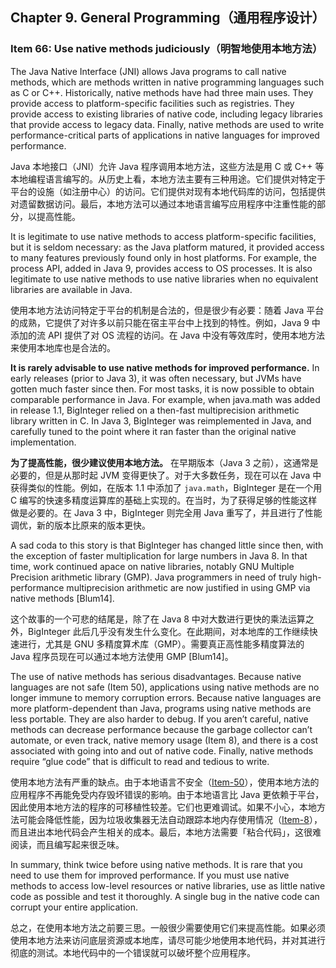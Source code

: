 ## Chapter 9. General Programming（通用程序设计）

### Item 66: Use native methods judiciously（明智地使用本地方法）

The Java Native Interface (JNI) allows Java programs to call native methods, which are methods written in native programming languages such as C or C++. Historically, native methods have had three main uses. They provide access to platform-specific facilities such as registries. They provide access to existing libraries of native code, including legacy libraries that provide access to legacy data. Finally, native methods are used to write performance-critical parts of applications in native languages for improved performance.

Java 本地接口（JNI）允许 Java 程序调用本地方法，这些方法是用 C 或 C++ 等本地编程语言编写的。从历史上看，本地方法主要有三种用途。它们提供对特定于平台的设施（如注册中心）的访问。它们提供对现有本地代码库的访问，包括提供对遗留数据访问。最后，本地方法可以通过本地语言编写应用程序中注重性能的部分，以提高性能。

It is legitimate to use native methods to access platform-specific facilities, but it is seldom necessary: as the Java platform matured, it provided access to many features previously found only in host platforms. For example, the process API, added in Java 9, provides access to OS processes. It is also legitimate to use native methods to use native libraries when no equivalent libraries are available in Java.

使用本地方法访问特定于平台的机制是合法的，但是很少有必要：随着 Java 平台的成熟，它提供了对许多以前只能在宿主平台中上找到的特性。例如，Java 9 中添加的流 API 提供了对 OS 流程的访问。在 Java 中没有等效库时，使用本地方法来使用本地库也是合法的。

**It is rarely advisable to use native methods for improved performance.** In early releases (prior to Java 3), it was often necessary, but JVMs have gotten much faster since then. For most tasks, it is now possible to obtain comparable performance in Java. For example, when java.math was added in release 1.1, BigInteger relied on a then-fast multiprecision arithmetic library written in C. In Java 3, BigInteger was reimplemented in Java, and carefully tuned to the point where it ran faster than the original native implementation.

**为了提高性能，很少建议使用本地方法。** 在早期版本（Java 3 之前），这通常是必要的，但是从那时起 JVM 变得更快了。对于大多数任务，现在可以在 Java 中获得类似的性能。例如，在版本 1.1 中添加了 `java.math`，BigInteger 是在一个用 C 编写的快速多精度运算库的基础上实现的。在当时，为了获得足够的性能这样做是必要的。在 Java 3 中，BigInteger 则完全用 Java 重写了，并且进行了性能调优，新的版本比原来的版本更快。

A sad coda to this story is that BigInteger has changed little since then, with the exception of faster multiplication for large numbers in Java 8. In that time, work continued apace on native libraries, notably GNU Multiple Precision arithmetic library (GMP). Java programmers in need of truly high-performance multiprecision arithmetic are now justified in using GMP via native methods [Blum14].

这个故事的一个可悲的结尾是，除了在 Java 8 中对大数进行更快的乘法运算之外，BigInteger 此后几乎没有发生什么变化。在此期间，对本地库的工作继续快速进行，尤其是 GNU 多精度算术库（GMP）。需要真正高性能多精度算法的 Java 程序员现在可以通过本地方法使用 GMP [Blum14]。

The use of native methods has serious disadvantages. Because native languages are not safe (Item 50), applications using native methods are no longer immune to memory corruption errors. Because native languages are more platform-dependent than Java, programs using native methods are less portable. They are also harder to debug. If you aren’t careful, native methods can decrease performance because the garbage collector can’t automate, or even track, native memory usage (Item 8), and there is a cost associated with going into and out of native code. Finally, native methods require “glue code” that is difficult to read and tedious to write.

使用本地方法有严重的缺点。由于本地语言不安全（[Item-50](/Chapter-8/Chapter-8-Item-50-Make-defensive-copies-when-needed.md)），使用本地方法的应用程序不再能免受内存毁坏错误的影响。由于本地语言比 Java 更依赖于平台，因此使用本地方法的程序的可移植性较差。它们也更难调试。如果不小心，本地方法可能会降低性能，因为垃圾收集器无法自动跟踪本地内存使用情况（[Item-8](/Chapter-2/Chapter-2-Item-8-Avoid-finalizers-and-cleaners.md)），而且进出本地代码会产生相关的成本。最后，本地方法需要「粘合代码」，这很难阅读，而且编写起来很乏味。

In summary, think twice before using native methods. It is rare that you need to use them for improved performance. If you must use native methods to access low-level resources or native libraries, use as little native code as possible and test it thoroughly. A single bug in the native code can corrupt your entire application.

总之，在使用本地方法之前要三思。一般很少需要使用它们来提高性能。如果必须使用本地方法来访问底层资源或本地库，请尽可能少地使用本地代码，并对其进行彻底的测试。本地代码中的一个错误就可以破坏整个应用程序。

